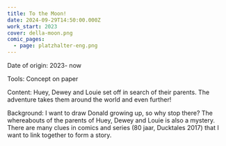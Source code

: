 ```yaml
---
title: To the Moon!
date: 2024-09-29T14:50:00.000Z
work_start: 2023
cover: della-moon.png
comic_pages:
  - page: platzhalter-eng.png
---
```



Date of origin: 2023- now

Tools: Concept on paper

Content: Huey, Dewey and Louie set off in search of their parents. The adventure takes them around the world and even further!

Background: I want to draw Donald growing up, so why stop there? The whereabouts of the parents of Huey, Dewey and Louie is also a mystery. There are many clues in comics and series (80 jaar, Ducktales 2017) that I want to link together to form a story.
